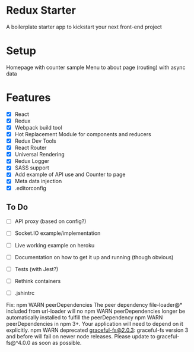 # Redux Starter
A boilerplate starter app to kickstart your next front-end project

# Setup
Homepage with counter sample
Menu to about page (routing) with async data

# Features
- [x] React
- [x] Redux
- [x] Webpack build tool
- [x] Hot Replacement Module for components and reducers
- [x] Redux Dev Tools
- [x] React Router
- [x] Universal Rendering
- [x] Redux Logger
- [x] SASS support
- [x] Add example of API use and Counter to page
- [x] Meta data injection
- [x] .editorconfig

## To Do
- [ ] API proxy (based on config?)
- [ ] Socket.IO example/implementation
- [ ] Live working example on heroku
- [ ] Documentation on how to get it up and running (though obvious)
- [ ] Tests (with Jest?)
- [ ] Rethink containers
- [ ] .jshintrc


Fix:
npm WARN peerDependencies The peer dependency file-loader@* included from url-loader will no
npm WARN peerDependencies longer be automatically installed to fulfill the peerDependency 
npm WARN peerDependencies in npm 3+. Your application will need to depend on it explicitly.
npm WARN deprecated graceful-fs@2.0.3: graceful-fs version 3 and before will fail on newer node releases. Please update to graceful-fs@^4.0.0 as soon as possible.
